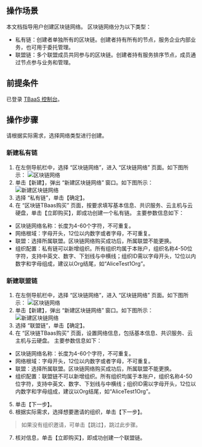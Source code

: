## 操作场景

本文档指导用户创建区块链网络。
区块链网络分为以下类型：
- 私有链：创建者单独所有的区块链。创建者持有所有的节点，服务企业内部业务，也可用于委托管理。
- 联盟链：多个联盟成员共同参与的区块链。创建者持有服务排序节点，成员通过节点参与业务和管理。

## 前提条件

已登录 [TBaaS 控制台](https://console.cloud.tencent.com/tbaas)。

## 操作步骤

请根据实际需求，选择网络类型进行创建。

### 新建私有链

1. 在左侧导航栏中，选择 “区块链网络”，进入 “区块链网络” 页面。如下图所示：
![区块链网络](https://main.qcloudimg.com/raw/222b884f3187d9a66067e6e543ec0893.png)
2. 单击【新建】，弹出 “新建区块链网络” 窗口。如下图所示：
![新建区块链网络](https://main.qcloudimg.com/raw/ad73c260e8808aa7e9092a36a5670de5.png)
3. 选择 “私有链”，单击【确定】。
4. 在 “区块链TBaas购买” 页面，按要求填写基本信息、共识服务、云主机与云硬盘，单击【立即购买】，即成功创建一个私有链。
主要参数信息如下：
 - 区块链网络名称：长度为4-60个字符，不可重复。
 - 网络根域：字母开头，12位以内数字或者字母，不可重复。
 - 联盟：选择所属联盟。区块链网络购买成功后，所属联盟不能更换。
 - 组织配置：私有链可以新增组织。所有组织均属于本账户，组织名称4-50位字符，支持中英文、数字、下划线与中横线；组织ID需以字母开头，12位以内数字和字母组成，建议以Org结尾，如“AliceTest1Org”。

### 新建联盟链

1. 在左侧导航栏中，选择 “区块链网络”，进入 “区块链网络” 页面。如下图所示：
![区块链网络](https://main.qcloudimg.com/raw/222b884f3187d9a66067e6e543ec0893.png)
2. 单击【新建】，弹出 “新建区块链网络” 窗口。如下图所示：
![新建区块链网络](https://main.qcloudimg.com/raw/ad73c260e8808aa7e9092a36a5670de5.png)
3. 选择 “联盟链”，单击【确定】。
4. 在 “区块链TBaas购买” 页面，设置网络信息，包括基本信息、共识服务、云主机与云硬盘。
主要参数信息如下：
 - 区块链网络名称：长度为4-60个字符，不可重复。
 - 网络根域：字母开头，12位以内数字或者字母，不可重复。
 - 联盟：选择所属联盟。区块链网络购买成功后，所属联盟不能更换。
 - 组织配置：联盟链不可以新增组织。所有组织均属于本账户，组织名称4-50位字符，支持中英文、数字、下划线与中横线；组织ID需以字母开头，12位以内数字和字母组成，建议以Org结尾，如“AliceTest1Org”。
5. 单击【下一步】。
6. 根据实际需求，选择想要邀请的组织，单击【下一步】。
> 如果没有组织邀请，可单击【跳过】，跳过此步骤。
7. 核对信息，单击【立即购买】，即成功创建一个联盟链。